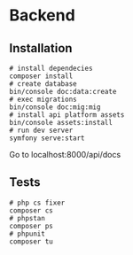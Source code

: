Backend
=======

Installation
------------

```shell
# install dependecies
composer install
# create database
bin/console doc:data:create
# exec migrations
bin/console doc:mig:mig
# install api platform assets
bin/console assets:install
# run dev server
symfony serve:start
```

Go to localhost:8000/api/docs

Tests
-----

```shell
# php cs fixer
composer cs
# phpstan
composer ps
# phpunit
composer tu
```
